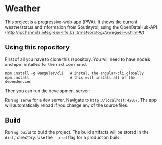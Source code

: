 # Weather

This project is a progressive-web-app (PWA). It shows the current weatherstatus and information from Southtyrol, using the OpenDataHub-API (http://ipchannels.integreen-life.bz.it/meteorology/swagger-ui.html#/)

## Using this repository

First of all you have to clone this repository. You will need to have nodejs and npm installed for the next command.
```
npm install -g @angular/cli   # install the angular-cli globally
npm install                   # this will install all of the dependencies
```
Then you can run the development server:

Run `ng serve` for a dev server. Navigate to `http://localhost:4200/`. The app will automatically reload if you change any of the source files.

## Build

Run `ng build` to build the project. The build artifacts will be stored in the `dist/` directory. Use the `--prod` flag for a production build.